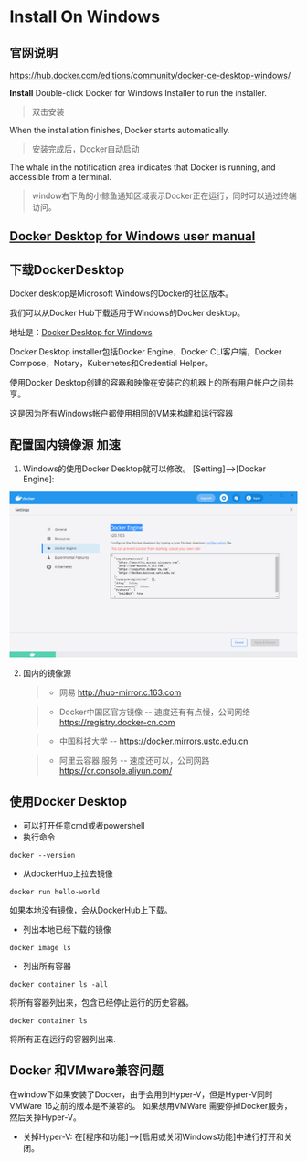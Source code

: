# Install On Windows
## 官网说明
https://hub.docker.com/editions/community/docker-ce-desktop-windows/

**Install**
Double-click Docker for Windows Installer to run the installer.
> 双击安装

When the installation finishes, Docker starts automatically. 
> 安装完成后，Docker自动启动

The whale  in the notification area indicates that Docker is running, and accessible from a terminal.
> window右下角的小鲸鱼通知区域表示Docker正在运行，同时可以通过终端访问。


## [Docker Desktop for Windows user manual](https://docs.docker.com/docker-for-windows/)

## 下载DockerDesktop
Docker desktop是Microsoft Windows的Docker的社区版本。

我们可以从Docker Hub下载适用于Windows的Docker desktop。 

地址是：[Docker Desktop for Windows](https://hub.docker.com/editions/community/docker-ce-desktop-windows/)

Docker Desktop installer包括Docker Engine，Docker CLI客户端，Docker Compose，Notary，Kubernetes和Credential Helper。

使用Docker Desktop创建的容器和映像在安装它的机器上的所有用户帐户之间共享。 

这是因为所有Windows帐户都使用相同的VM来构建和运行容器

## 配置国内镜像源 加速
1. Windows的使用Docker Desktop就可以修改。
[Setting]-->[Docker Engine]:

![DockerMirror](./resources/DockerDesktop-mirror.png)

2. 国内的镜像源
   >* 网易
   >http://hub-mirror.c.163.com

   >* Docker中国区官方镜像 -- 速度还有有点慢，公司网络
   >https://registry.docker-cn.com

   >* 中国科技大学 -- 
   >https://docker.mirrors.ustc.edu.cn

   >* 阿里云容器  服务 -- 速度还可以，公司网路
   >https://cr.console.aliyun.com/

## 使用Docker Desktop
- 可以打开任意cmd或者powershell
- 执行命令
```
docker --version
```

- 从dockerHub上拉去镜像
```
docker run hello-world
```
如果本地没有镜像，会从DockerHub上下载。

- 列出本地已经下载的镜像
```
docker image ls
```
- 列出所有容器
```
docker container ls -all
```
将所有容器列出来，包含已经停止运行的历史容器。

```
docker container ls
```
将所有正在运行的容器列出来.



## Docker 和VMware兼容问题
在window下如果安装了Docker，由于会用到Hyper-V，但是Hyper-V同时VMWare 16之前的版本是不兼容的。
如果想用VMWare 需要停掉Docker服务，然后关掉Hyper-V。
- 关掉Hyper-V: 在[程序和功能]-->[启用或关闭Windows功能]中进行打开和关闭。